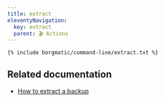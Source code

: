 ```yaml
---
title: extract
eleventyNavigation:
  key: extract
  parent: 🎬 Actions
---
```


```
{% include borgmatic/command-line/extract.txt %}
```


## Related documentation

 * [How to extract a backup](https://torsion.org/borgmatic/how-to/extract-a-backup/)
